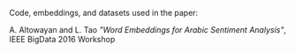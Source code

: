 Code, embeddings, and datasets used in the paper:

A. Altowayan and L. Tao _"Word Embeddings for Arabic Sentiment Analysis"_, IEEE BigData 2016 Workshop
